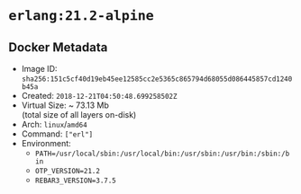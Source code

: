 # `erlang:21.2-alpine`

## Docker Metadata

- Image ID: `sha256:151c5cf40d19eb45ee12585cc2e5365c865794d68055d086445857cd1240b45a`
- Created: `2018-12-21T04:50:48.699258502Z`
- Virtual Size: ~ 73.13 Mb  
  (total size of all layers on-disk)
- Arch: `linux`/`amd64`
- Command: `["erl"]`
- Environment:
  - `PATH=/usr/local/sbin:/usr/local/bin:/usr/sbin:/usr/bin:/sbin:/bin`
  - `OTP_VERSION=21.2`
  - `REBAR3_VERSION=3.7.5`
